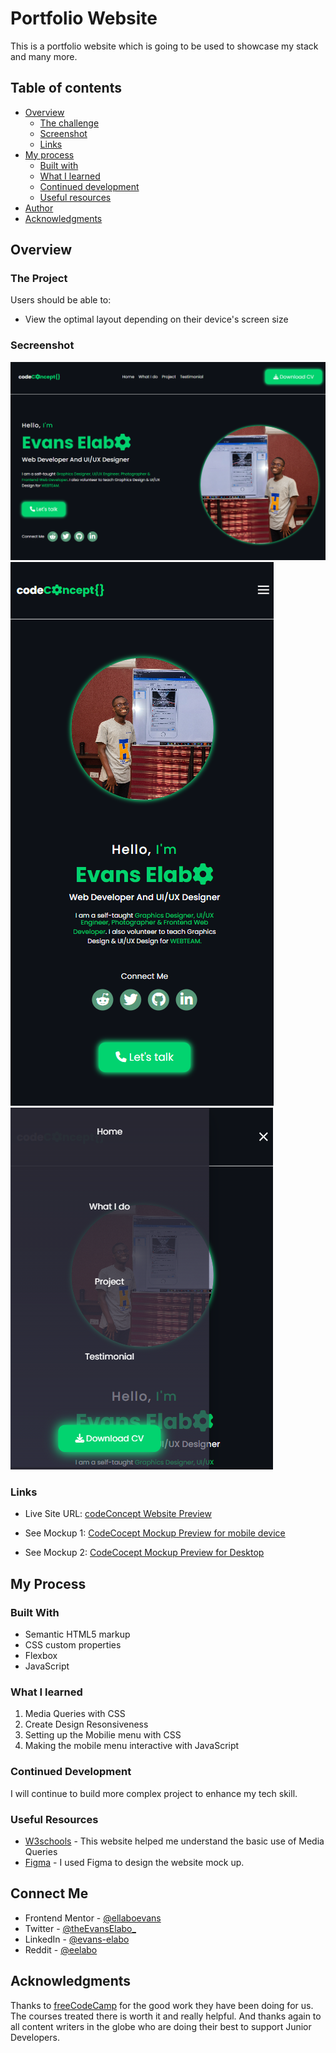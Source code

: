 # Portfolio Website

This is a portfolio website which is going to be used to showcase my stack and many more.

## Table of contents

- [Overview](#overview)
  - [The challenge](#the-challenge)
  - [Screenshot](#screenshot)
  - [Links](#links)
- [My process](#my-process)
  - [Built with](#built-with)
  - [What I learned](#what-i-learned)
  - [Continued development](#continued-development)
  - [Useful resources](#useful-resources)
- [Author](#author)
- [Acknowledgments](#acknowledgments)

## Overview

### The Project

Users should be able to:

- View the optimal layout depending on their device's screen size

### Secreenshot

![image](./design/DesktopShot.png)
![image](./design/MobileShot.png)
![image](./design/MenuShow.png)

### Links

- Live Site URL: [codeConcept Website Preview](https://codeconcept.netlify.app)

- See Mockup 1: [CodeCocept Mockup Preview for mobile device](https://www.figma.com/proto/0BPMPqMGFH1Bj7QnlWPP2u/CodeConcept-Portfolio?node-id=44%3A1382&scaling=min-zoom&page-id=8%3A2944&starting-point-node-id=45%3A1595)

- See Mockup 2: [CodeCocept Mockup Preview for Desktop](https://www.figma.com/proto/0BPMPqMGFH1Bj7QnlWPP2u/CodeConcept-Portfolio?node-id=8%3A2946&scaling=min-zoom&page-id=8%3A2944&starting-point-node-id=45%3A1595)

## My Process

### Built With

- Semantic HTML5 markup
- CSS custom properties
- Flexbox
- JavaScript

### What I learned

1. Media Queries with CSS
2. Create Design Resonsiveness
3. Setting up the Mobilie menu with CSS
4. Making the mobile menu interactive with JavaScript

### Continued Development

I will continue to build more complex project to enhance my tech skill.

### Useful Resources

- [W3schools](https://www.w3schools.com) - This website helped me understand the basic use of Media Queries
- [Figma](https://figma.com) - I used Figma to design the website mock up.

## Connect Me

- Frontend Mentor - [@ellaboevans](https://www.frontendmentor.io/profile/ellaboevans)
- Twitter - [@theEvansElabo\_](https://www.twitter.com/theevanselabo_)
- LinkedIn - [@evans-elabo](https://www.linkedin.com/in/evans-elabo)
- Reddit - [@eelabo](https://www.reddit.com/user/eelabo)

## Acknowledgments

Thanks to [freeCodeCamp](https://www.freecodecamp.org) for the good work they have been doing for us. The courses treated there is worth it and really helpful. And thanks again to all content writers in the globe who are doing their best to support Junior Developers.
